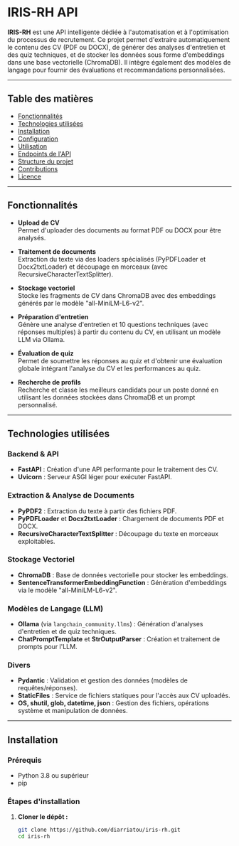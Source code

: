 # IRIS-RH API

**IRIS-RH** est une API intelligente dédiée à l'automatisation et à l'optimisation du processus de recrutement. Ce projet permet d'extraire automatiquement le contenu des CV (PDF ou DOCX), de générer des analyses d'entretien et des quiz techniques, et de stocker les données sous forme d'embeddings dans une base vectorielle (ChromaDB). Il intègre également des modèles de langage pour fournir des évaluations et recommandations personnalisées.

---

## Table des matières

- [Fonctionnalités](#fonctionnalités)
- [Technologies utilisées](#technologies-utilisées)
- [Installation](#installation)
- [Configuration](#configuration)
- [Utilisation](#utilisation)
- [Endpoints de l'API](#endpoints-de-lapi)
- [Structure du projet](#structure-du-projet)
- [Contributions](#contributions)
- [Licence](#licence)

---

## Fonctionnalités

- **Upload de CV**  
  Permet d'uploader des documents au format PDF ou DOCX pour être analysés.

- **Traitement de documents**  
  Extraction du texte via des loaders spécialisés (PyPDFLoader et Docx2txtLoader) et découpage en morceaux (avec RecursiveCharacterTextSplitter).

- **Stockage vectoriel**  
  Stocke les fragments de CV dans ChromaDB avec des embeddings générés par le modèle "all-MiniLM-L6-v2".

- **Préparation d'entretien**  
  Génère une analyse d'entretien et 10 questions techniques (avec réponses multiples) à partir du contenu du CV, en utilisant un modèle LLM via Ollama.

- **Évaluation de quiz**  
  Permet de soumettre les réponses au quiz et d'obtenir une évaluation globale intégrant l'analyse du CV et les performances au quiz.

- **Recherche de profils**  
  Recherche et classe les meilleurs candidats pour un poste donné en utilisant les données stockées dans ChromaDB et un prompt personnalisé.

---

## Technologies utilisées

### Backend & API
- **FastAPI** : Création d'une API performante pour le traitement des CV.
- **Uvicorn** : Serveur ASGI léger pour exécuter FastAPI.

### Extraction & Analyse de Documents
- **PyPDF2** : Extraction du texte à partir des fichiers PDF.
- **PyPDFLoader** et **Docx2txtLoader** : Chargement de documents PDF et DOCX.
- **RecursiveCharacterTextSplitter** : Découpage du texte en morceaux exploitables.

### Stockage Vectoriel
- **ChromaDB** : Base de données vectorielle pour stocker les embeddings.
- **SentenceTransformerEmbeddingFunction** : Génération d'embeddings via le modèle "all-MiniLM-L6-v2".

### Modèles de Langage (LLM)
- **Ollama** (via `langchain_community.llms`) : Génération d'analyses d'entretien et de quiz techniques.
- **ChatPromptTemplate** et **StrOutputParser** : Création et traitement de prompts pour l'LLM.

### Divers
- **Pydantic** : Validation et gestion des données (modèles de requêtes/réponses).
- **StaticFiles** : Service de fichiers statiques pour l'accès aux CV uploadés.
- **OS, shutil, glob, datetime, json** : Gestion des fichiers, opérations système et manipulation de données.

---

## Installation

### Prérequis

- Python 3.8 ou supérieur
- pip

### Étapes d'installation

1. **Cloner le dépôt :**

   ```bash
   git clone https://github.com/diarriatou/iris-rh.git
   cd iris-rh
